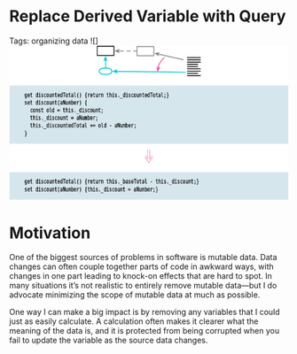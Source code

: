 # Replace Derived Variable with Query

Tags: organizing data
![]![](img.png)

# Motivation

One of the biggest sources of problems in software is mutable data. Data changes can
often couple together parts of code in awkward ways, with changes in one part leading
to knock-on effects that are hard to spot. In many situations it’s not realistic to entirely
remove mutable data—but I do advocate minimizing the scope of mutable data at much
as possible.

One way I can make a big impact is by removing any variables that I could just as easily
calculate. A calculation often makes it clearer what the meaning of the data is, and it is
protected from being corrupted when you fail to update the variable as the source data
changes.